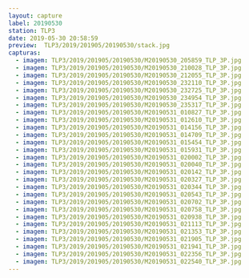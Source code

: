 ```yaml
---
layout: capture
label: 20190530
station: TLP3
date: 2019-05-30 20:58:59
preview:  TLP3/2019/201905/20190530/stack.jpg
capturas:
  - imagem: TLP3/2019/201905/20190530/M20190530_205859_TLP_3P.jpg
  - imagem: TLP3/2019/201905/20190530/M20190530_210028_TLP_3P.jpg
  - imagem: TLP3/2019/201905/20190530/M20190530_212055_TLP_3P.jpg
  - imagem: TLP3/2019/201905/20190530/M20190530_232110_TLP_3P.jpg
  - imagem: TLP3/2019/201905/20190530/M20190530_232725_TLP_3P.jpg
  - imagem: TLP3/2019/201905/20190530/M20190530_234954_TLP_3P.jpg
  - imagem: TLP3/2019/201905/20190530/M20190530_235317_TLP_3P.jpg
  - imagem: TLP3/2019/201905/20190530/M20190531_010827_TLP_3P.jpg
  - imagem: TLP3/2019/201905/20190530/M20190531_012610_TLP_3P.jpg
  - imagem: TLP3/2019/201905/20190530/M20190531_014156_TLP_3P.jpg
  - imagem: TLP3/2019/201905/20190530/M20190531_014709_TLP_3P.jpg
  - imagem: TLP3/2019/201905/20190530/M20190531_015454_TLP_3P.jpg
  - imagem: TLP3/2019/201905/20190530/M20190531_015931_TLP_3P.jpg
  - imagem: TLP3/2019/201905/20190530/M20190531_020002_TLP_3P.jpg
  - imagem: TLP3/2019/201905/20190530/M20190531_020040_TLP_3P.jpg
  - imagem: TLP3/2019/201905/20190530/M20190531_020142_TLP_3P.jpg
  - imagem: TLP3/2019/201905/20190530/M20190531_020327_TLP_3P.jpg
  - imagem: TLP3/2019/201905/20190530/M20190531_020344_TLP_3P.jpg
  - imagem: TLP3/2019/201905/20190530/M20190531_020543_TLP_3P.jpg
  - imagem: TLP3/2019/201905/20190530/M20190531_020702_TLP_3P.jpg
  - imagem: TLP3/2019/201905/20190530/M20190531_020758_TLP_3P.jpg
  - imagem: TLP3/2019/201905/20190530/M20190531_020938_TLP_3P.jpg
  - imagem: TLP3/2019/201905/20190530/M20190531_021113_TLP_3P.jpg
  - imagem: TLP3/2019/201905/20190530/M20190531_021353_TLP_3P.jpg
  - imagem: TLP3/2019/201905/20190530/M20190531_021905_TLP_3P.jpg
  - imagem: TLP3/2019/201905/20190530/M20190531_021941_TLP_3P.jpg
  - imagem: TLP3/2019/201905/20190530/M20190531_022356_TLP_3P.jpg
  - imagem: TLP3/2019/201905/20190530/M20190531_022540_TLP_3P.jpg
---
```

